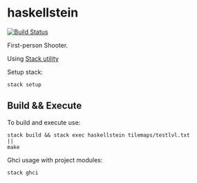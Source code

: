 # haskellstein

[![Build Status](https://travis-ci.org/cmc-haskell-2018/haskellstein.svg?branch=master)](https://travis-ci.org/cmc-haskell-2018/haskellstein)

First-person Shooter.

Using [Stack utility](https://www.haskellstack.org)

Setup stack:

```
stack setup
```

## Build && Execute

To build and execute use:

```
stack build && stack exec haskellstein tilemaps/testlvl.txt
||
make
```

Ghci usage with project modules:

```
stack ghci
```
